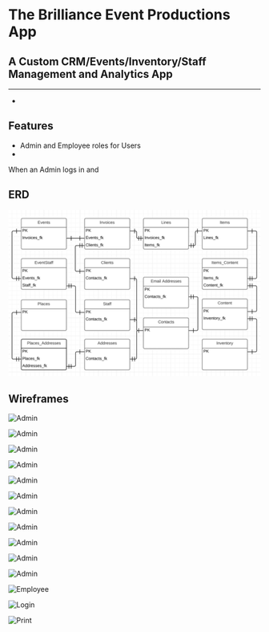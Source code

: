# The Brilliance Event Productions App
## A Custom CRM/Events/Inventory/Staff Management and Analytics App
---
*

## Features
* Admin and Employee roles for Users
*


When an Admin logs in and


## ERD
![ERD](/deliverables/ERD.png)

## Wireframes
![Admin](/deliverables/Admin-Clients-Detail-Modal-Edit.png)

![Admin](/deliverables/Admin-Clients-Detail-Modal.png)

![Admin](/deliverables/Admin-Clients-List.png)

![Admin](/deliverables/Admin-Dashboard-Financials.png)

![Admin](/deliverables/Admin-Dashboard-Overview.png)

![Admin](/deliverables/Admin-Event-Detail-Basic-Information.png)

![Admin](/deliverables/Admin-Event-Detail-Cash-Flow.png)

![Admin](/deliverables/Admin-Event-Detail-Invoice.png)

![Admin](/deliverables/Admin-Event-Detail-Logistics.png)

![Admin](/deliverables/Admin-Events-List.png)

![Admin](/deliverables/Admin-Invoices-List.png)

![Employee](/deliverables/Admin-Employee-Dashboard-Overview.png)

![Login](/deliverables/Login.png)

![Print](/deliverables/Print-Views.png)
